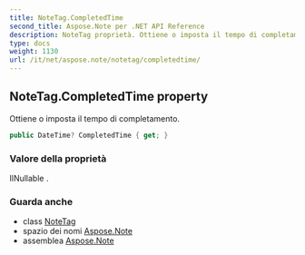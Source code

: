 ```yaml
---
title: NoteTag.CompletedTime
second_title: Aspose.Note per .NET API Reference
description: NoteTag proprietà. Ottiene o imposta il tempo di completamento.
type: docs
weight: 1130
url: /it/net/aspose.note/notetag/completedtime/
---
```

## NoteTag.CompletedTime property

Ottiene o imposta il tempo di completamento.

```csharp
public DateTime? CompletedTime { get; }
```

### Valore della proprietà

IlNullable .

### Guarda anche

* class [NoteTag](../)
* spazio dei nomi [Aspose.Note](../../notetag/)
* assemblea [Aspose.Note](../../../)


